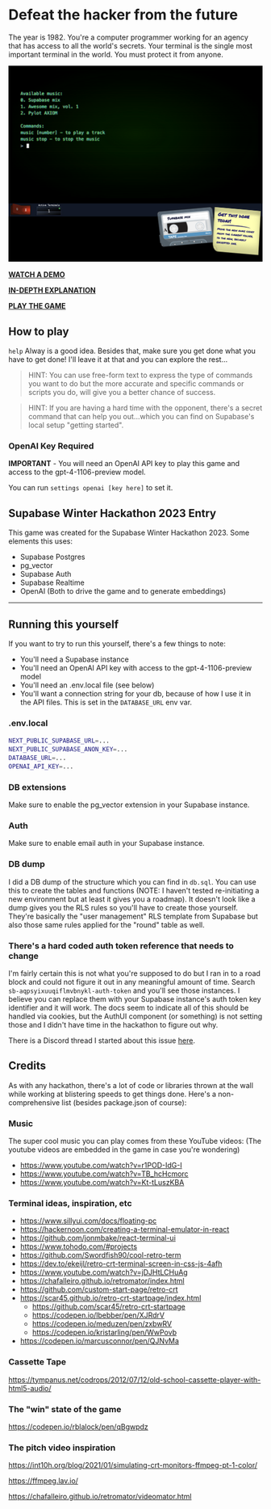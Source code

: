 # Defeat the hacker from the future

The year is 1982.  You're a computer programmer working for an agency that has
access to all the world's secrets.  Your terminal is the single most important
terminal in the world.  You must protect it from anyone.

![the game](screen1.png)

**[WATCH A DEMO](https://youtu.be/lnbT52qf7SU)**

**[IN-DEPTH EXPLANATION](https://youtu.be/s23zCSZBuw8)**

**[PLAY THE GAME](https://1982vsthefuture.vercel.app/)**

## How to play

`help` Alway is a good idea.  Besides that, make sure you get done what you
have to get done!  I'll leave it at that and you can explore the rest...

> HINT: You can use free-form text to express the type of commands you want to do but the more
> accurate and specific commands or scripts you do, will give you a better chance of success.

> HINT: If you are having a hard time with the opponent, there's a secret command that can help you out...which you can find on Supabase's local setup "getting started".

### OpenAI Key Required

**IMPORTANT** - You will need an OpenAI API key to play this game and access
to the gpt-4-1106-preview model.

You can run `settings openai [key here]` to set it.

## Supabase Winter Hackathon 2023 Entry

This game was created for the Supabase Winter Hackathon 2023.  Some elements this uses:

- Supabase Postgres
- pg_vector
- Supabase Auth
- Supabase Realtime
- OpenAI (Both to drive the game and to generate embeddings)

---

## Running this yourself

If you want to try to run this yourself, there's a few things to note:

- You'll need a Supabase instance
- You'll need an OpenAI API key with access to the gpt-4-1106-preview model
- You'll need an .env.local file (see below)
- You'll want a connection string for your db, because of how I use it in the API files. This is set in the `DATABASE_URL` env var.

### .env.local

```bash
NEXT_PUBLIC_SUPABASE_URL=...
NEXT_PUBLIC_SUPABASE_ANON_KEY=...
DATABASE_URL=...
OPENAI_API_KEY=...
```

### DB extensions

Make sure to enable the pg_vector extension in your Supabase instance.

### Auth

Make sure to enable email auth in your Supabase instance.

### DB dump

I did a DB dump of the structure which you can find in `db.sql`.  You can use this to create the tables and functions (NOTE: I haven't tested re-initiating a new environment but at least it gives you a roadmap).  It doesn't look like a dump gives you the RLS rules so you'll have to create those yourself.  They're basically the "user management" RLS template from Supabase but also those same rules applied for the "round" table as well.

### There's a hard coded auth token reference that needs to change

I'm fairly certain this is not what you're supposed to do but I ran in to a road block and could
not figure it out in any meaningful amount of time.  Search `sb-aqpsyixuuqiflmvbnykl-auth-token` and
you'll see those instances.  I believe you can replace them with your Supabase instance's auth token key identifier and it will work.  The docs seem to indicate all of this should be handled via
cookies, but the AuthUI component (or something) is not setting those and I didn't have time in the hackathon to figure out why.

There is a Discord thread I started about this issue [here](https://discord.com/channels/839993398554656828/1185407818900185089).

## Credits

As with any hackathon, there's a lot of code or libraries thrown at the wall while
working at blistering speeds to get things done.  Here's a non-comprehensive list (besides package.json of course):

### Music

The super cool music you can play comes from these YouTube videos:
(The youtube videos are embedded in the game in case you're wondering)

- <https://www.youtube.com/watch?v=r1POD-IdG-I>
- <https://www.youtube.com/watch?v=TB_hcHcmorc>
- <https://www.youtube.com/watch?v=Kt-tLuszKBA>

### Terminal ideas, inspiration, etc

- <https://www.sillyui.com/docs/floating-pc>
- <https://hackernoon.com/creating-a-terminal-emulator-in-react>
- <https://github.com/jonmbake/react-terminal-ui>
- <https://www.tohodo.com/#projects>
- <https://github.com/Swordfish90/cool-retro-term>
- <https://dev.to/ekeijl/retro-crt-terminal-screen-in-css-js-4afh>
- <https://www.youtube.com/watch?v=jDJHtLCHuAg>
- <https://chafalleiro.github.io/retromator/index.html>
- <https://github.com/custom-start-page/retro-crt>
- <https://scar45.github.io/retro-crt-startpage/index.html>
  - <https://github.com/scar45/retro-crt-startpage>
  - <https://codepen.io/lbebber/pen/XJRdrV>
  - <https://codepen.io/meduzen/pen/zxbwRV>
  - <https://codepen.io/kristarling/pen/WwPovb>
- <https://codepen.io/marcusconnor/pen/QJNvMa>

### Cassette Tape

 <https://tympanus.net/codrops/2012/07/12/old-school-cassette-player-with-html5-audio/>


### The "win" state of the game

<https://codepen.io/rblalock/pen/qBgwpdz>

### The pitch video inspiration

<https://int10h.org/blog/2021/01/simulating-crt-monitors-ffmpeg-pt-1-color/>

<https://ffmpeg.lav.io/>

<https://chafalleiro.github.io/retromator/videomator.html>

